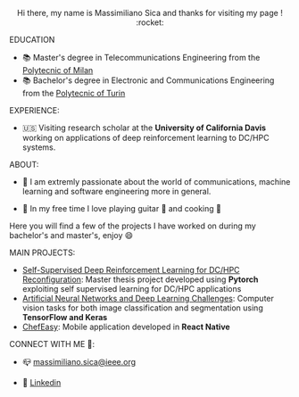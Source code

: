  <p align = 'center' > Hi there,  my name is Massimiliano Sica and thanks for visiting my page ! :rocket: </p>
 

EDUCATION
- :books: Master's degree in Telecommunications Engineering from the [Polytecnic of Milan](https://www.polimi.it/en/) 
- :books: Bachelor's degree in Electronic and Communications Engineering from the [Polytecnic of Turin](https://www.polito.it/index.php?lang=en)

EXPERIENCE:
- 🇺🇸 Visiting research scholar at the **University of California Davis** working on applications of deep reinforcement learning to DC/HPC systems.

ABOUT:
- 💬 I am extremly passionate about the world of communications, machine learning and software engineering more in general. 

- 💬 In my free time I love playing guitar :guitar: and cooking :spaghetti:

Here you will find a few of the projects I have worked on during my bachelor's and master's, enjoy :smile:

MAIN PROJECTS:

- [Self-Supervised Deep Reinforcement Learning for DC/HPC Reconfiguration](https://github.com/ngncsgit/hpc_testbed/tree/main/Massimiliano/RA-DRL): Master thesis project developed using **Pytorch** exploiting self supervised learning for DC/HPC applications
- [Artificial Neural Networks and Deep Learning Challenges](https://github.com/MasSica/Artificial-Neural-Networks-And-Deep-Learning): Computer vision tasks for both image classification and segmentation using **TensorFlow and Keras**
- [ChefEasy](https://github.com/MasSica/ChefEasyMobileApp): Mobile application developed in **React Native** 




CONNECT WITH ME 🤝: 

- 📪 massimiliano.sica@ieee.org

- :office: [Linkedin](https://www.linkedin.com/in/massimiliano-sica/)
 




<!--
**MasSica/MasSica** is a ✨ _special_ ✨ repository because its `README.md` (this file) appears on your GitHub profile.

Here are some ideas to get you started:

- 🔭 I’m currently working on ...
- 🌱 I’m currently learning ...
- 👯 I’m looking to collaborate on ...
- 🤔 I’m looking for help with ...
- 💬 Ask me about ...
- 📫 How to reach me: ...
- 😄 Pronouns: ...
- ⚡ Fun fact: ...
-->
